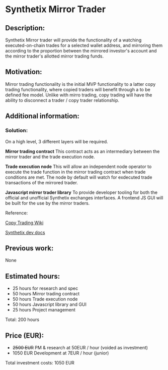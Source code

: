 # Synthetix Mirror Trader

## Description:
Synthetix Mirror trader will provide the functionality of a watching executed-on-chain trades for a selected wallet address, and mirroring them according to the proportion between the mirrored investor's account and the mirror trader's allotted mirror trading funds.

## Motivation: 
Mirror trading functionality is the initial MVP functionality to a latter copy trading functionality, where copied traders will benefit through a to be defined fee model. Unlike with mirro trading, copy trading will  have the ability to disconnect a trader / copy trader relationship. 

## Additional information: 
### Solution:
On a high level, 3 different layers will be required.

**Mirror trading contract** This contract acts as an intermediary between the mirror trader and the trade execution node. 

**Trade execution node** This will allow an independent node operator to execute the trade function in the mirror trading contract when trade conditions are met. The node by default will watch for exdecuted trade transactions of the mirrored trader.

**Javascript mirror trader library** To provide developer tooling for both the official and unofficial Synthetix exchanges interfaces. A frontend JS GUI will be built for the use by the mirror traders.

Reference: 

[Copy Trading Wiki](https://en.wikipedia.org/wiki/Copy_trading)

[Synthetix dev docs](https://docs.synthetix.io/)

## Previous work: 
None

## Estimated hours: 
- 25 hours for research and spec
- 50 hours Mirror trading contract 
- 50 hours Trade execution node
- 50 hours Javascript library and GUI
- 25 hours Project management

Total: 200 hours

## Price (EUR): 
- ~~2500 EUR~~ PM & research at 50EUR / hour (voided as investment)
- 1050 EUR Development  at 7EUR / hour (junior)

Total investment costs: 1050 EUR 
